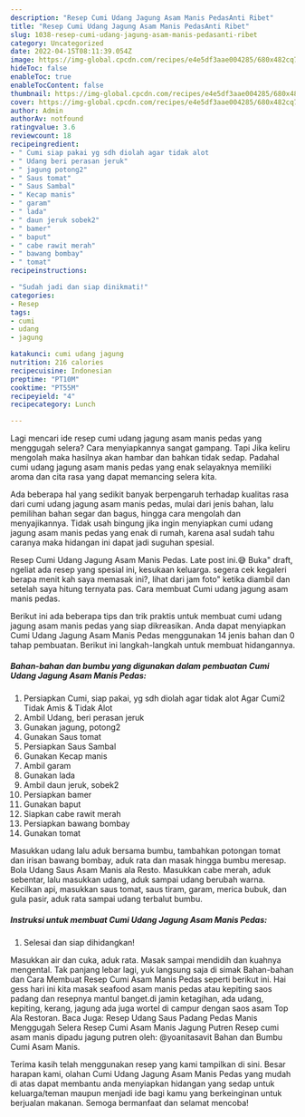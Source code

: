 ```yaml
---
description: "Resep Cumi Udang Jagung Asam Manis PedasAnti Ribet"
title: "Resep Cumi Udang Jagung Asam Manis PedasAnti Ribet"
slug: 1038-resep-cumi-udang-jagung-asam-manis-pedasanti-ribet
category: Uncategorized
date: 2022-04-15T08:11:39.054Z
image: https://img-global.cpcdn.com/recipes/e4e5df3aae004285/680x482cq70/cumi-udang-jagung-asam-manis-pedas-foto-resep-utama.jpg
hideToc: false
enableToc: true
enableTocContent: false
thumbnail: https://img-global.cpcdn.com/recipes/e4e5df3aae004285/680x482cq70/cumi-udang-jagung-asam-manis-pedas-foto-resep-utama.jpg
cover: https://img-global.cpcdn.com/recipes/e4e5df3aae004285/680x482cq70/cumi-udang-jagung-asam-manis-pedas-foto-resep-utama.jpg
author: Admin
authorAv: notfound
ratingvalue: 3.6
reviewcount: 18
recipeingredient:
- " Cumi siap pakai yg sdh diolah agar tidak alot                      Agar Cumi2 Tidak Amis  Tidak Alot"
- " Udang beri perasan jeruk"
- " jagung potong2"
- " Saus tomat"
- " Saus Sambal"
- " Kecap manis"
- " garam"
- " lada"
- " daun jeruk sobek2"
- " bamer"
- " baput"
- " cabe rawit merah"
- " bawang bombay"
- " tomat"
recipeinstructions:

- "Sudah jadi dan siap dinikmati!"
categories:
- Resep
tags:
- cumi
- udang
- jagung

katakunci: cumi udang jagung 
nutrition: 216 calories
recipecuisine: Indonesian
preptime: "PT10M"
cooktime: "PT55M"
recipeyield: "4"
recipecategory: Lunch

---
```



Lagi mencari ide resep cumi udang jagung asam manis pedas yang menggugah selera? Cara menyiapkannya sangat gampang. Tapi Jika keliru mengolah maka hasilnya akan hambar dan bahkan tidak sedap. Padahal cumi udang jagung asam manis pedas yang enak selayaknya memiliki aroma dan cita rasa yang dapat memancing selera kita.


Ada beberapa hal yang sedikit banyak berpengaruh terhadap kualitas rasa dari cumi udang jagung asam manis pedas, mulai dari jenis bahan, lalu pemilihan bahan segar dan bagus, hingga cara mengolah dan menyajikannya. Tidak usah bingung jika ingin menyiapkan cumi udang jagung asam manis pedas yang enak di rumah, karena asal sudah tahu caranya maka hidangan ini dapat jadi suguhan spesial.

Resep Cumi Udang Jagung Asam Manis Pedas. Late post ini.😅 Buka&#34; draft, ngeliat ada resep yang spesial ini, kesukaan keluarga. segera cek kegaleri berapa menit kah saya memasak ini?, lihat dari jam foto&#34; ketika diambil dan setelah saya hitung ternyata pas. Cara membuat Cumi udang jagung asam manis pedas.


Berikut ini ada beberapa tips dan trik praktis untuk membuat cumi udang jagung asam manis pedas yang siap dikreasikan. Anda dapat menyiapkan Cumi Udang Jagung Asam Manis Pedas menggunakan 14 jenis bahan dan 0 tahap pembuatan. Berikut ini langkah-langkah untuk membuat hidangannya.

<!--inarticleads1-->

##### Bahan-bahan dan bumbu yang digunakan dalam pembuatan Cumi Udang Jagung Asam Manis Pedas:

1. Persiapkan  Cumi, siap pakai, yg sdh diolah agar tidak alot                      Agar Cumi2 Tidak Amis &amp; Tidak Alot
1. Ambil  Udang, beri perasan jeruk
1. Gunakan  jagung, potong2
1. Gunakan  Saus tomat
1. Persiapkan  Saus Sambal
1. Gunakan  Kecap manis
1. Ambil  garam
1. Gunakan  lada
1. Ambil  daun jeruk, sobek2
1. Persiapkan  bamer
1. Gunakan  baput
1. Siapkan  cabe rawit merah
1. Persiapkan  bawang bombay
1. Gunakan  tomat


Masukkan udang lalu aduk bersama bumbu, tambahkan potongan tomat dan irisan bawang bombay, aduk rata dan masak hingga bumbu meresap. Bola Udang Saus Asam Manis ala Resto. Masukkan cabe merah, aduk sebentar, lalu masukkan udang, aduk sampai udang berubah warna. Kecilkan api, masukkan saus tomat, saus tiram, garam, merica bubuk, dan gula pasir, aduk rata sampai udang terbalut bumbu. 

<!--inarticleads2-->

##### Instruksi untuk membuat Cumi Udang Jagung Asam Manis Pedas:


1. Selesai dan siap dihidangkan!

Masukkan air dan cuka, aduk rata. Masak sampai mendidih dan kuahnya mengental. Tak panjang lebar lagi, yuk langsung saja di simak Bahan-bahan dan Cara Membuat Resep Cumi Asam Manis Pedas seperti berikut ini. Hai gess hari ini kita masak seafood asam manis pedas atau kepiting saos padang dan resepnya mantul banget.di jamin ketagihan, ada udang, kepiting, kerang, jagung ada juga wortel di campur dengan saos asam Top Ala Restoran. Baca Juga: Resep Udang Saus Padang Pedas Manis Menggugah Selera Resep Cumi Asam Manis Jagung Putren Resep cumi asam manis dipadu jagung putren oleh: @yoanitasavit Bahan dan Bumbu Cumi Asam Manis. 

Terima kasih telah menggunakan resep yang kami tampilkan di sini. Besar harapan kami, olahan Cumi Udang Jagung Asam Manis Pedas yang mudah di atas dapat membantu anda menyiapkan hidangan yang sedap untuk keluarga/teman maupun menjadi ide bagi kamu yang berkeinginan untuk berjualan makanan. Semoga bermanfaat dan selamat mencoba!
